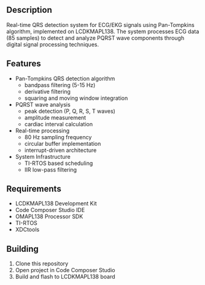 ## Description
Real-time QRS detection system for ECG/EKG signals using Pan-Tompkins algorithm, implemented on LCDKMAPL138. 
The system processes ECG data (85 samples) to detect and analyze PQRST wave components through digital signal processing techniques.

## Features
- Pan-Tompkins QRS detection algorithm
  - bandpass filtering (5-15 Hz)
  - derivative filtering
  - squaring and moving window integration
- PQRST wave analysis
  - peak detection (P, Q, R, S, T waves)
  - amplitude measurement
  - cardiac interval calculation
- Real-time processing
  - 80 Hz sampling frequency
  - circular buffer implementation
  - interrupt-driven architecture
- System Infrastructure
  - TI-RTOS based scheduling
  - IIR low-pass filtering

## Requirements
- LCDKMAPL138 Development Kit
- Code Composer Studio IDE
- OMAPL138 Processor SDK
- TI-RTOS
- XDCtools

## Building
1. Clone this repository
2. Open project in Code Composer Studio
3. Build and flash to LCDKMAPL138 board

